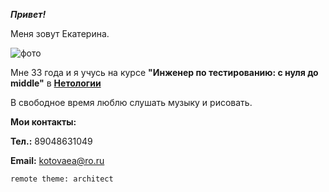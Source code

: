 _**Привет!**_

Меня зовут Екатерина.

![фото](https://sun91-2.userapi.com/impf/c845218/v845218841/15ffb7/GJ_oIhlHLjg.jpg?size=719x960&quality=96&sign=2238b9410249ef427f11859004c3e9ff&type=album)

Мне 33 года и я учусь на курсе **"Инженер по тестированию: с нуля до middle"** в **[Нетологии](https://netology.ru/)**

В свободное время люблю слушать музыку и рисовать.

**Мои контакты:**

**Тел.:**  89048631049

**Email:** kotovaea@ro.ru

`remote theme: architect`
